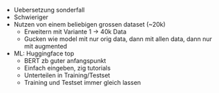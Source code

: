 * Uebersetzung sonderfall
* Schwieriger
* Nutzen von einem beliebigen grossen dataset (~20k)
  * Erweitern mit Variante 1 -> 40k Data
  * Gucken wie model mit nur orig data, dann mit allen data, dann nur mit augmented
* ML: Huggingface top
  * BERT zb guter anfangspunkt
  * Einfach eingeben, zig tutorials
  * Unterteilen in Training/Testset
  * Training und Testset immer gleich lassen 